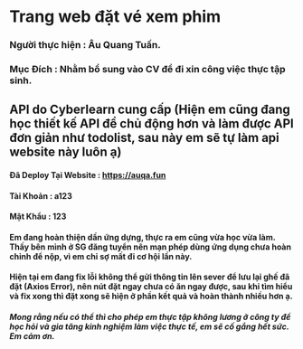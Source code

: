 # Trang web đặt vé xem phim

### Người thực hiện : Âu Quang Tuấn.

### Mục Đích : Nhằm bổ sung vào CV để đi xin công việc thực tập sinh.

 
## API do Cyberlearn cung cấp (Hiện em cũng đang học thiết kế API để chủ động hơn và làm được API đơn giản như todolist, sau này em sẽ tự làm api website này luôn ạ)

#### Đã Deploy Tại Website : https://auqa.fun
#### Tài Khoản : a123
#### Mật Khẩu : 123

#### Em đang hoàn thiện dần ứng dựng, thực ra em cũng vừa học vừa làm. Thấy bên mình ở SG đăng tuyển nên mạn phép dùng ứng dụng chưa hoàn chỉnh để nộp, vì em chỉ sợ mất đi cơ hội lần này.

#### Hiện tại em đang fix lỗi không thể gửi thông tin lên sever để lưu lại ghế đã đặt (Axios Error), nên nút đặt ngay chưa có ăn ngay được, sau khi tìm hiểu và fix xong thì đặt xong sẽ hiện ở phần kết quả và hoàn thành nhiều hơn ạ.

#####  Mong rằng nếu có thể thì cho phép em thực tập không lương ở công ty để học hỏi và gia tăng kinh nghiệm làm việc thực tế, em sẽ cố gắng hết sức. Em cảm ơn.
